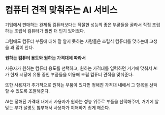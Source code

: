 # 컴퓨터 견적 맞춰주는 AI 서비스

기업에서 판매하는 완제품 컴퓨터보다는 적절한 성능의 좋은 부품들을 골라서 직접 조립하는 조립식 컴퓨터가 훨씬 더 인기 있어졌다.

그럼에도 컴퓨터 부품에 대해 잘 알지 못하는 사람들은 조립식 컴퓨터를 맞추는데 고생을 꽤 많이 한다.


**원하는 컴퓨터 용도와 원하는 가격대에 따라서**


사용자가 원하는 컴퓨터 용도를 선택하고, 원하는 가격대를 입력하면 거기에 맞춰서 AI가 현재 시장에 유통 중인 부품들을 이용해 조립 컴퓨터 견적을 맞춰준다.

또한 사용자가 추가적으로 원하는 부품이 있다면 정해진 가격대 내에서 그 항목을 선택할 수 있도록 조절해준다.

AI는 정해진 가격대 내에서 사용자가 원하는 성능 위주로 부품을 선택해주며, 거기에 알맞는 부가 설명도 첨부해서 사용자가 이해하기 쉽게 해준다.
